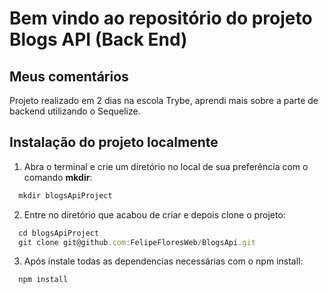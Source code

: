 
# Bem vindo ao repositório do projeto Blogs API (Back End)

## Meus comentários

Projeto realizado em 2 dias na escola Trybe, aprendi mais sobre a parte de backend utilizando o Sequelize.


## Instalação do projeto localmente

1. Abra o terminal e crie um diretório no local de sua preferência com o comando **mkdir**:
```javascript
  mkdir blogsApiProject
```

2. Entre no diretório que acabou de criar e depois clone o projeto:
```javascript
  cd blogsApiProject
  git clone git@github.com:FelipeFloresWeb/BlogsApi.git
```

3. Após instale todas as dependencias necessárias com o npm install:
```javascript
  npm install
```
